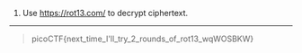 1. Use https://rot13.com/ to decrypt ciphertext.
<hr>

> picoCTF{next_time_I'll_try_2_rounds_of_rot13_wqWOSBKW}